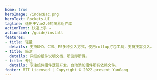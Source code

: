 ```yaml
---
home: true
heroImage: /indexBac.png
heroText: Rockets-UI
tagline: 适用于Vue2.0的简易组件库
actionText: 快速上手 →
actionLink: /guide/install
features:
- title: 轻量
  details: 支持UMD、CJS、ES多种引入方式，使用rollup打包工具，支持按需引入。
- title: 简洁
  details: 详细的组件说明文档，所见即所得。
- title: 专注
  details: 专注组件组件逻辑开发，自动添加组件所有依赖文件。
footer: MIT Licensed | Copyright © 2022-present YanGang
---
```

#